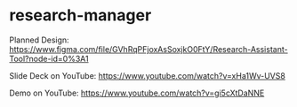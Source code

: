 # research-manager

Planned Design: https://www.figma.com/file/GVhRqPFjoxAsSoxjkO0FtY/Research-Assistant-Tool?node-id=0%3A1

Slide Deck on YouTube: https://www.youtube.com/watch?v=xHa1Wv-UVS8

Demo on YouTube: https://www.youtube.com/watch?v=gi5cXtDaNNE
